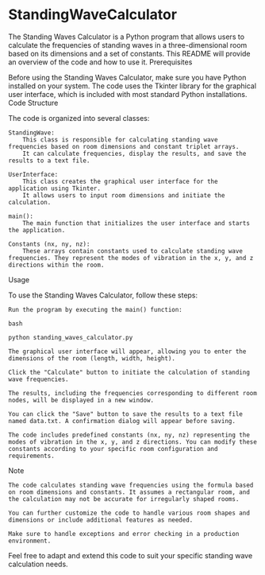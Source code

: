 # StandingWaveCalculator

The Standing Waves Calculator is a Python program that allows users to calculate the frequencies of standing waves in a three-dimensional room based on its dimensions and a set of constants. This README will provide an overview of the code and how to use it.
Prerequisites

Before using the Standing Waves Calculator, make sure you have Python installed on your system. The code uses the Tkinter library for the graphical user interface, which is included with most standard Python installations.
Code Structure

The code is organized into several classes:

    StandingWave:
        This class is responsible for calculating standing wave frequencies based on room dimensions and constant triplet arrays.
        It can calculate frequencies, display the results, and save the results to a text file.

    UserInterface:
        This class creates the graphical user interface for the application using Tkinter.
        It allows users to input room dimensions and initiate the calculation.

    main():
        The main function that initializes the user interface and starts the application.

    Constants (nx, ny, nz):
        These arrays contain constants used to calculate standing wave frequencies. They represent the modes of vibration in the x, y, and z directions within the room.

Usage

To use the Standing Waves Calculator, follow these steps:

    Run the program by executing the main() function:

    bash

    python standing_waves_calculator.py

    The graphical user interface will appear, allowing you to enter the dimensions of the room (length, width, height).

    Click the "Calculate" button to initiate the calculation of standing wave frequencies.

    The results, including the frequencies corresponding to different room nodes, will be displayed in a new window.

    You can click the "Save" button to save the results to a text file named data.txt. A confirmation dialog will appear before saving.

    The code includes predefined constants (nx, ny, nz) representing the modes of vibration in the x, y, and z directions. You can modify these constants according to your specific room configuration and requirements.

Note

    The code calculates standing wave frequencies using the formula based on room dimensions and constants. It assumes a rectangular room, and the calculation may not be accurate for irregularly shaped rooms.

    You can further customize the code to handle various room shapes and dimensions or include additional features as needed.

    Make sure to handle exceptions and error checking in a production environment.

Feel free to adapt and extend this code to suit your specific standing wave calculation needs.
